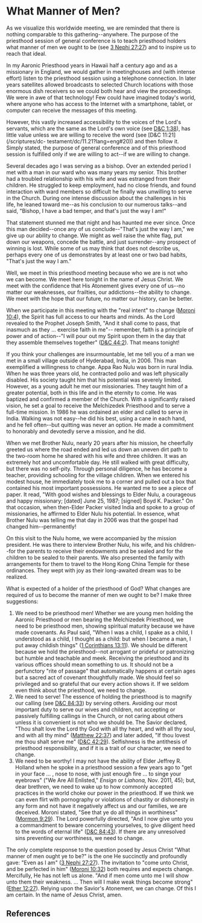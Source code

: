 # What Manner of Men?

As we visualize this worldwide meeting, we are reminded that there is nothing
comparable to this gathering--anywhere. The purpose of the priesthood session
of general conference is to teach priesthood holders what manner of men we
ought to be (see [3 Nephi 27:27](/scriptures/bofm/3-ne/27.27?lang=eng#26)) and
to inspire us to reach that ideal.

In my Aaronic Priesthood years in Hawaii half a century ago and as a
missionary in England, we would gather in meetinghouses and (with intense
effort) listen to the priesthood session using a telephone connection. In
later years satellites allowed broadcasts to selected Church locations with
those enormous dish receivers so we could both hear and view the proceedings.
We were in awe of that technology! Few could have imagined today's world,
where anyone who has access to the Internet with a smartphone, tablet, or
computer can receive the messages of this meeting.

However, this vastly increased accessibility to the voices of the Lord's
servants, which are the same as the Lord's own voice (see [D&amp;C
1:38](/scriptures/dc-testament/dc/1.38?lang=eng#37)), has little value unless
we are willing to receive the word (see [D&amp;C 11:21](/scriptures/dc-
testament/dc/11.21?lang=eng#20)) and then follow it. Simply stated, the
purpose of general conference and of this priesthood session is fulfilled only
if we are willing to act--if we are willing to change.

Several decades ago I was serving as a bishop. Over an extended period I met
with a man in our ward who was many years my senior. This brother had a
troubled relationship with his wife and was estranged from their children. He
struggled to keep employment, had no close friends, and found interaction with
ward members so difficult he finally was unwilling to serve in the Church.
During one intense discussion about the challenges in his life, he leaned
toward me--as his conclusion to our numerous talks--and said, "Bishop, I have
a bad temper, and that's just the way I am!"

That statement stunned me that night and has haunted me ever since. Once this
man decided--once any of us conclude--"That's just the way I am," we give up
our ability to change. We might as well raise the white flag, put down our
weapons, concede the battle, and just surrender--any prospect of winning is
lost. While some of us may think that does not describe us, perhaps every one
of us demonstrates by at least one or two bad habits, "That's just the way I
am."

Well, we meet in this priesthood meeting because who we are is not who we can
become. We meet here tonight in the name of Jesus Christ. We meet with the
confidence that His Atonement gives every one of us--no matter our weaknesses,
our frailties, our addictions--the ability to change. We meet with the hope
that our future, no matter our history, can be better.

When we participate in this meeting with the "real intent" to change ([Moroni
10:4](/scriptures/bofm/moro/10.4?lang=eng#3)), the Spirit has full access to
our hearts and minds. As the Lord revealed to the Prophet Joseph Smith, "And
it shall come to pass, that inasmuch as they ... exercise faith in me"--
remember, faith is a principle of power and of action--"I will pour out my
Spirit upon them in the day that they assemble themselves together" ([D&amp;C
44:2](/scriptures/dc-testament/dc/44.2?lang=eng#1)). That means tonight!

If you think your challenges are insurmountable, let me tell you of a man we
met in a small village outside of Hyderabad, India, in 2006. This man
exemplified a willingness to change. Appa Rao Nulu was born in rural India.
When he was three years old, he contracted polio and was left physically
disabled. His society taught him that his potential was severely limited.
However, as a young adult he met our missionaries. They taught him of a
greater potential, both in this life and in the eternity to come. He was
baptized and confirmed a member of the Church. With a significantly raised
vision, he set a goal to receive the Melchizedek Priesthood and to serve a
full-time mission. In 1986 he was ordained an elder and called to serve in
India. Walking was not easy--he did his best, using a cane in each hand, and
he fell often--but quitting was never an option. He made a commitment to
honorably and devotedly serve a mission, and he did.

When we met Brother Nulu, nearly 20 years after his mission, he cheerfully
greeted us where the road ended and led us down an uneven dirt path to the
two-room home he shared with his wife and three children. It was an extremely
hot and uncomfortable day. He still walked with great difficulty, but there
was no self-pity. Through personal diligence, he has become a teacher,
providing schooling for the village children. When we entered his modest
house, he immediately took me to a corner and pulled out a box that contained
his most important possessions. He wanted me to see a piece of paper. It read,
"With good wishes and blessings to Elder Nulu, a courageous and happy
missionary; [dated] June 25, 1987; [signed] Boyd K. Packer." On that occasion,
when then-Elder Packer visited India and spoke to a group of missionaries, he
affirmed to Elder Nulu his potential. In essence, what Brother Nulu was
telling me that day in 2006 was that the gospel had changed him--permanently!

On this visit to the Nulu home, we were accompanied by the mission president.
He was there to interview Brother Nulu, his wife, and his children--for the
parents to receive their endowments and be sealed and for the children to be
sealed to their parents. We also presented the family with arrangements for
them to travel to the Hong Kong China Temple for these ordinances. They wept
with joy as their long-awaited dream was to be realized.

What is expected of a holder of the priesthood of God? What changes are
required of us to become the manner of men we ought to be? I make three
suggestions:

  1. We need to be priesthood men! Whether we are young men holding the Aaronic Priesthood or men bearing the Melchizedek Priesthood, we need to be priesthood men, showing spiritual maturity because we have made covenants. As Paul said, "When I was a child, I spake as a child, I understood as a child, I thought as a child: but when I became a man, I put away childish things" ([1 Corinthians 13:11](/scriptures/nt/1-cor/13.11?lang=eng#10)). We should be different because we hold the priesthood--not arrogant or prideful or patronizing but humble and teachable and meek. Receiving the priesthood and its various offices should mean something to us. It should not be a perfunctory "rite of passage" that automatically happens at certain ages but a sacred act of covenant thoughtfully made. We should feel so privileged and so grateful that our every action shows it. If we seldom even think about the priesthood, we need to change. 
  2. We need to serve! The essence of holding the priesthood is to magnify our calling (see [D&amp;C 84:33](/scriptures/dc-testament/dc/84.33?lang=eng#32)) by serving others. Avoiding our most important duty to serve our wives and children, not accepting or passively fulfilling callings in the Church, or not caring about others unless it is convenient is not who we should be. The Savior declared, "Thou shalt love the Lord thy God with all thy heart, and with all thy soul, and with all thy mind" ([Matthew 22:37](/scriptures/nt/matt/22.37?lang=eng#36)) and later added, "If thou lovest me thou shalt serve me" ([D&amp;C 42:29](/scriptures/dc-testament/dc/42.29?lang=eng#28)). Selfishness is the antithesis of priesthood responsibility, and if it is a trait of our character, we need to change. 
  3. We need to be worthy! I may not have the ability of Elder Jeffrey R. Holland when he spoke in a priesthood session a few years ago to "get in your face ... , nose to nose, with just enough fire ... to singe your eyebrows" ("We Are All Enlisted," _Ensign_ or _Liahona,_ Nov. 2011, 45); but, dear brethren, we need to wake up to how commonly accepted practices in the world choke our power in the priesthood. If we think we can even flirt with pornography or violations of chastity or dishonesty in any form and not have it negatively affect us and our families, we are deceived. Moroni stated, "See that ye do all things in worthiness" ([Mormon 9:29](/scriptures/bofm/morm/9.29?lang=eng#28)). The Lord powerfully directed, "And I now give unto you a commandment to beware concerning yourselves, to give diligent heed to the words of eternal life" ([D&amp;C 84:43](/scriptures/dc-testament/dc/84.43?lang=eng#42)). If there are any unresolved sins preventing our worthiness, we need to change. 

The only complete response to the question posed by Jesus Christ "What manner
of men ought ye to be?" is the one He succinctly and profoundly gave: "Even as
I am" ([3 Nephi 27:27](/scriptures/bofm/3-ne/27.27?lang=eng#26)). The
invitation to "come unto Christ, and be perfected in him" ([Moroni
10:32](/scriptures/bofm/moro/10.32?lang=eng#31)) both requires and expects
change. Mercifully, He has not left us alone. "And if men come unto me I will
show unto them their weakness. ... Then will I make weak things become strong"
([Ether 12:27](/scriptures/bofm/ether/12.27?lang=eng#26)). Relying upon the
Savior's Atonement, we can change. Of this I am certain. In the name of Jesus
Christ, amen.

## References

